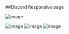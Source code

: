 ##Discord Responsive page


![image](https://github.com/Kevinwmiguel/CSS-DIO/assets/59360014/b18f5ec3-264c-43ed-9a04-5a8022596348)


  ![image](https://github.com/Kevinwmiguel/CSS-DIO/assets/59360014/a9de313f-b6c7-4c8e-bdc6-27bbb2929be3)
  ![image](https://github.com/Kevinwmiguel/CSS-DIO/assets/59360014/85b8a512-5931-4ad9-9ab9-553f81408f1a)
  ![image](https://github.com/Kevinwmiguel/CSS-DIO/assets/59360014/465a57f4-8abc-4509-848d-6bb8d68c00a6)
